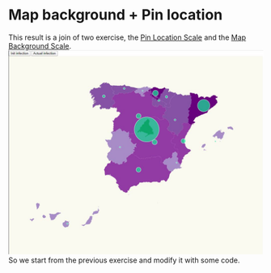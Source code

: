 # Map background + Pin location

This result is a join of two exercise, the [Pin Location Scale](https://github.com/jrcaro/map_obligatory) and the [Map Background Scale](https://github.com/Lemoncode/d3js-typescript-examples/tree/master/02-maps/01-scale-background-countries). 
![map affected coronavirus](./content/backgroundPin.JPG "affected coronavirus")
So we start from the previous exercise and modify it with some code.
